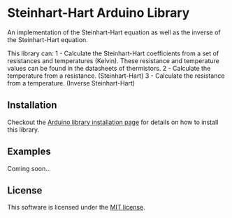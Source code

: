 # Steinhart-Hart Arduino Library
 
An implementation of the Steinhart-Hart equation as well as the inverse of the Steinhart-Hart equation.

This library can:
1 - Calculate the Steinhart-Hart coefficients from a set of resistances and temperatures (Kelvin). These resistance and temperature values can be found in the datasheets of thermistors.
2 - Calculate the temperature from a resistance. (Steinhart-Hart)
3 - Calculate the resistance from a temperature. (Inverse Steinhart-Hart)

## Installation
Checkout the [Arduino library installation page](https://www.arduino.cc/en/Guide/Libraries) for details on how to install this library.

## Examples
Coming soon...

## License
This software is licensed under the [MIT license](LICENSE).